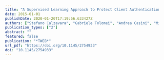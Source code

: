 ```yaml
---
title: "A Supervised Learning Approach to Protect Client Authentication on the Web"
date: 2015-01-01
publishDate: 2020-01-20T17:19:56.633427Z
authors: ["Stefano Calzavara", "Gabriele Tolomei", "Andrea Casini", "Michele Bugliesi", "Salvatore Orlando"]
publication_types: ["2"]
abstract: ""
featured: false
publication: "*TWEB*"
url_pdf: "https://doi.org/10.1145/2754933"
doi: "10.1145/2754933"
---
```


